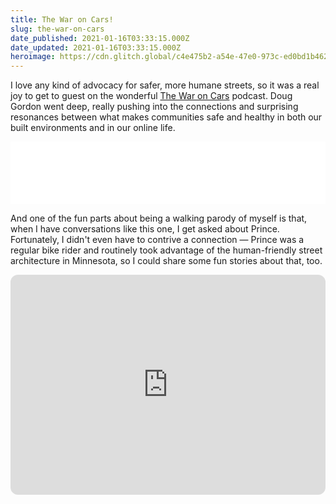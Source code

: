```yaml
---
title: The War on Cars!
slug: the-war-on-cars
date_published: 2021-01-16T03:33:15.000Z
date_updated: 2021-01-16T03:33:15.000Z
heroimage: https://cdn.glitch.global/c4e475b2-a54e-47e0-973c-ed0bd1b46262/safer-streets.jpeg?v=1669528499617
---
```


I love any kind of advocacy for safer, more humane streets, so it was a real joy to get to guest on the wonderful [The War on Cars](https://thewaroncars.org) podcast. Doug Gordon went deep, really pushing into the connections and surprising resonances between what makes communities safe and healthy in both our built environments and in our online life.

<iframe title="Libsyn Player" style="border: none" src="//html5-player.libsyn.com/embed/episode/id/17524907/height/100/theme/custom/thumbnail/no/direction/backward/render-playlist/no/custom-color/000000/" height="100" width="100%" scrolling="no"  allowfullscreen webkitallowfullscreen mozallowfullscreen oallowfullscreen msallowfullscreen></iframe>

And one of the fun parts about being a walking parody of myself is that, when I have conversations like this one, I get asked about Prince. Fortunately, I didn't even have to contrive a connection — Prince was a regular bike rider and routinely took advantage of the human-friendly street architecture in Minnesota, so I could share some fun stories about that, too.

<iframe style="border-radius:12px" src="https://open.spotify.com/embed/track/21rHxr8dnkK9ujEcobzjby?utm_source=generator&theme=0" width="100%" height="352" frameBorder="0" allowfullscreen="" allow="autoplay; clipboard-write; encrypted-media; fullscreen; picture-in-picture" loading="lazy"></iframe>